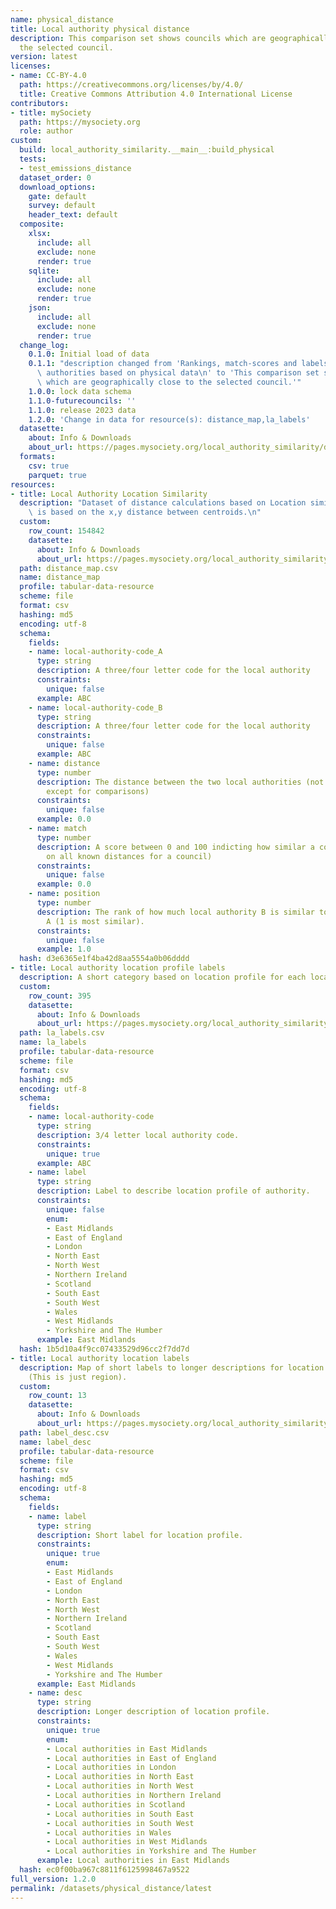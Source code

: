 ```yaml
---
name: physical_distance
title: Local authority physical distance
description: This comparison set shows councils which are geographically close to
  the selected council.
version: latest
licenses:
- name: CC-BY-4.0
  path: https://creativecommons.org/licenses/by/4.0/
  title: Creative Commons Attribution 4.0 International License
contributors:
- title: mySociety
  path: https://mysociety.org
  role: author
custom:
  build: local_authority_similarity.__main__:build_physical
  tests:
  - test_emissions_distance
  dataset_order: 0
  download_options:
    gate: default
    survey: default
    header_text: default
  composite:
    xlsx:
      include: all
      exclude: none
      render: true
    sqlite:
      include: all
      exclude: none
      render: true
    json:
      include: all
      exclude: none
      render: true
  change_log:
    0.1.0: Initial load of data
    0.1.1: "description changed from 'Rankings, match-scores and labels for local\
      \ authorities based on physical data\n' to 'This comparison set shows councils\
      \ which are geographically close to the selected council.'"
    1.0.0: lock data schema
    1.1.0-futurecouncils: ''
    1.1.0: release 2023 data
    1.2.0: 'Change in data for resource(s): distance_map,la_labels'
  datasette:
    about: Info & Downloads
    about_url: https://pages.mysociety.org/local_authority_similarity/datasets/physical_distance/1_2_0
  formats:
    csv: true
    parquet: true
resources:
- title: Local Authority Location Similarity
  description: "Dataset of distance calculations based on Location similarity\nThis\
    \ is based on the x,y distance between centroids.\n"
  custom:
    row_count: 154842
    datasette:
      about: Info & Downloads
      about_url: https://pages.mysociety.org/local_authority_similarity/datasets/physical_distance/1_2_0#distance_map
  path: distance_map.csv
  name: distance_map
  profile: tabular-data-resource
  scheme: file
  format: csv
  hashing: md5
  encoding: utf-8
  schema:
    fields:
    - name: local-authority-code_A
      type: string
      description: A three/four letter code for the local authority
      constraints:
        unique: false
      example: ABC
    - name: local-authority-code_B
      type: string
      description: A three/four letter code for the local authority
      constraints:
        unique: false
      example: ABC
    - name: distance
      type: number
      description: The distance between the two local authorities (not meaningful
        except for comparisons)
      constraints:
        unique: false
      example: 0.0
    - name: match
      type: number
      description: A score between 0 and 100 indicting how similar a council is (based
        on all known distances for a council)
      constraints:
        unique: false
      example: 0.0
    - name: position
      type: number
      description: The rank of how much local authority B is similar to local authority
        A (1 is most similar).
      constraints:
        unique: false
      example: 1.0
  hash: d3e6365e1f4ba42d8aa5554a0b06dddd
- title: Local authority location profile labels
  description: A short category based on location profile for each local authority
  custom:
    row_count: 395
    datasette:
      about: Info & Downloads
      about_url: https://pages.mysociety.org/local_authority_similarity/datasets/physical_distance/1_2_0#la_labels
  path: la_labels.csv
  name: la_labels
  profile: tabular-data-resource
  scheme: file
  format: csv
  hashing: md5
  encoding: utf-8
  schema:
    fields:
    - name: local-authority-code
      type: string
      description: 3/4 letter local authority code.
      constraints:
        unique: true
      example: ABC
    - name: label
      type: string
      description: Label to describe location profile of authority.
      constraints:
        unique: false
        enum:
        - East Midlands
        - East of England
        - London
        - North East
        - North West
        - Northern Ireland
        - Scotland
        - South East
        - South West
        - Wales
        - West Midlands
        - Yorkshire and The Humber
      example: East Midlands
  hash: 1b5d10a4f9cc07433529d96cc2f7dd7d
- title: Local authority location labels
  description: Map of short labels to longer descriptions for location categories
    (This is just region).
  custom:
    row_count: 13
    datasette:
      about: Info & Downloads
      about_url: https://pages.mysociety.org/local_authority_similarity/datasets/physical_distance/1_2_0#label_desc
  path: label_desc.csv
  name: label_desc
  profile: tabular-data-resource
  scheme: file
  format: csv
  hashing: md5
  encoding: utf-8
  schema:
    fields:
    - name: label
      type: string
      description: Short label for location profile.
      constraints:
        unique: true
        enum:
        - East Midlands
        - East of England
        - London
        - North East
        - North West
        - Northern Ireland
        - Scotland
        - South East
        - South West
        - Wales
        - West Midlands
        - Yorkshire and The Humber
      example: East Midlands
    - name: desc
      type: string
      description: Longer description of location profile.
      constraints:
        unique: true
        enum:
        - Local authorities in East Midlands
        - Local authorities in East of England
        - Local authorities in London
        - Local authorities in North East
        - Local authorities in North West
        - Local authorities in Northern Ireland
        - Local authorities in Scotland
        - Local authorities in South East
        - Local authorities in South West
        - Local authorities in Wales
        - Local authorities in West Midlands
        - Local authorities in Yorkshire and The Humber
      example: Local authorities in East Midlands
  hash: ec0f00ba967c8811f6125998467a9522
full_version: 1.2.0
permalink: /datasets/physical_distance/latest
---
```

